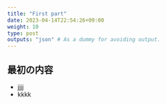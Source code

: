 ```yaml
---
title: "First part"
date: 2023-04-14T22:54:26+09:00
weight: 10
type: post
outputs: "json" # As a dummy for avoiding output.
---
```

## 最初の内容
- jjjj
- kkkk
